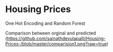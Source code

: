# Housing Prices 
One Hot Encoding and Random Forest

Comparison between orginal and predicted 
(https://github.com/sainathdevulapalli/Housing-Prices-/blob/master/comparision1.png?raw=true)
